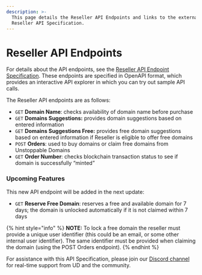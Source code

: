 ```yaml
---
description: >-
  This page details the Reseller API Endpoints and links to the external
  Reseller API Specification.
---
```


# Reseller API Endpoints

For details about the API endpoints, see the [Reseller API Endpoint Specification](https://raw.githubusercontent.com/unstoppabledomains/website-api-docs-v2/master/openapi.yaml). These endpoints are specified in OpenAPI format, which provides an interactive API explorer in which you can try out sample API calls.

The Reseller API endpoints are as follows:

* `GET` **Domain Name**: checks availability of domain name before purchase
* `GET` **Domains Suggestions:** provides domain suggestions based on entered information
* `GET` **Domains Suggestions Free:** provides free domain suggestions based on entered information if Reseller is eligible to offer free domains
* `POST` **Orders**: used to buy domains or claim free domains from Unstoppable Domains
* `GET` **Order Number**: checks blockchain transaction status to see if domain is successfully “minted”

### Upcoming Features

This new API endpoint will be added in the next update:

* `GET` **Reserve Free Domain**: reserves a free and available domain for 7 days; the domain is unlocked automatically if it is not claimed within 7 days

{% hint style="info" %}
**NOTE:** To lock a free domain the reseller must provide a unique user identifier (this could be an email, or some other internal user identifier). The same identifier must be provided when claiming the domain (using the POST Orders endpoint).
{% endhint %}

For assistance with this API Specification, please join our [Discord channel](https://discord.gg/b6ZVxSZ9Hn) for real-time support from UD and the community.
